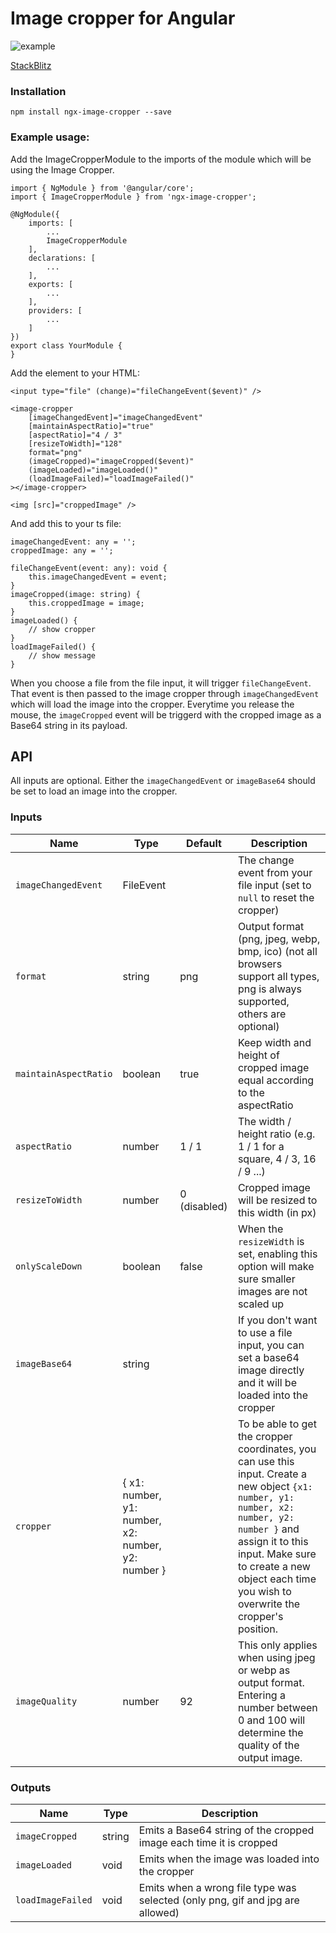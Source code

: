 # Image cropper for Angular
![example](https://github.com/Mawi137/ngx-image-cropper/raw/master/cropper-example.png)

[StackBlitz](https://stackblitz.com/edit/image-cropper)

### Installation
`npm install ngx-image-cropper --save`

### Example usage:
Add the ImageCropperModule to the imports of the module which will be using the Image Cropper.
```
import { NgModule } from '@angular/core';
import { ImageCropperModule } from 'ngx-image-cropper';

@NgModule({
    imports: [
        ...
        ImageCropperModule
    ],
    declarations: [
        ...
    ],
    exports: [
        ...
    ],
    providers: [
        ...
    ]
})
export class YourModule {
}
```

Add the element to your HTML:
```
<input type="file" (change)="fileChangeEvent($event)" />

<image-cropper
    [imageChangedEvent]="imageChangedEvent"
    [maintainAspectRatio]="true"
    [aspectRatio]="4 / 3"
    [resizeToWidth]="128"
    format="png"
    (imageCropped)="imageCropped($event)"
    (imageLoaded)="imageLoaded()"
    (loadImageFailed)="loadImageFailed()"
></image-cropper>

<img [src]="croppedImage" />
```

And add this to your ts file:
```
imageChangedEvent: any = '';
croppedImage: any = '';

fileChangeEvent(event: any): void {
    this.imageChangedEvent = event;
}
imageCropped(image: string) {
    this.croppedImage = image;
}
imageLoaded() {
    // show cropper
}
loadImageFailed() {
    // show message
}
```
When you choose a file from the file input, it will trigger `fileChangeEvent`.
That event is then passed to the image cropper through `imageChangedEvent` which will load the image into the cropper.
Everytime you release the mouse, the `imageCropped` event will be triggerd with the cropped image as a Base64 string in its payload.

## API
All inputs are optional. Either the `imageChangedEvent` or `imageBase64` should be set to load an image into the cropper.
### Inputs
|  Name                  | Type      | Default      | Description     |
| ---------------------- |---------- | ------------ | --------------- |
| `imageChangedEvent`    | FileEvent |              | The change event from your file input (set to `null` to reset the cropper) |
| `format`               | string    | png          | Output format (png, jpeg, webp, bmp, ico) (not all browsers support all types, png is always supported, others are optional) |
| `maintainAspectRatio`  | boolean   | true         | Keep width and height of cropped image equal according to the aspectRatio |
| `aspectRatio`          | number    | 1 / 1        | The width / height ratio (e.g. 1 / 1 for a square, 4 / 3, 16 / 9 ...) |
| `resizeToWidth`        | number    | 0 (disabled) | Cropped image will be resized to this width (in px) |
| `onlyScaleDown`        | boolean   | false        | When the `resizeWidth` is set, enabling this option will make sure smaller images are not scaled up |
| `imageBase64`          | string    |              | If you don't want to use a file input, you can set a base64 image directly and it will be loaded into the cropper |
| `cropper`              | { x1: number, y1: number, x2: number, y2: number } |  | To be able to get the cropper coordinates, you can use this input. Create a new object `{x1: number, y1: number, x2: number, y2: number }` and assign it to this input. Make sure to create a new object each time you wish to overwrite the cropper's position. |
| `imageQuality`          | number    | 92           | This only applies when using jpeg or webp as output format. Entering a number between 0 and 100 will determine the quality of the output image. |

### Outputs
| Name              | Type   | Description |
| ----------------- | ------ | ----------- |
| `imageCropped`    | string | Emits a Base64 string of the cropped image each time it is cropped |
| `imageLoaded`     | void   | Emits when the image was loaded into the cropper |
| `loadImageFailed` | void   | Emits when a wrong file type was selected (only png, gif and jpg are allowed) |
